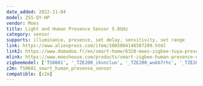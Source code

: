```yaml
---
date_added: 2022-11-04
model: ZSS-QY-HP
vendor: Moes
title: Light and Human Presence Sensor 5.8GHz
category: sensor
supports: illuminance, presence, set delay, sensitivity, set range
link: https://www.aliexpress.com/item/1005004148507209.html
link2: https://www.domadoo.fr/en/smart-home/6328-moes-zigbee-tuya-presence-detector-radar-technology.html
mlink: https://www.moeshouse.com/products/smart-zigbee-human-presence-detector-pir-mmwave-radar-detection-sensor-ceiling-mount?variant=39946880057425
zigbeemodel: ['TS0601', '_TZE200_ikvncluo', '_TZE200_wukb7rhc', '_TZE200_holel4dk']
z2m: TS0601_smart_human_presense_sensor
compatible: [z2m]
---
```

